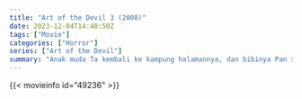 ```yaml
---
title: "Art of the Devil 3 (2008)"
date: 2023-12-04T14:48:50Z
tags: ["Movie"]
categories: ["Horror"]
series: ["Art of the Devil"]
summary: "Anak muda Ta kembali ke kampung halamannya, dan bibinya Pan serta suaminya Aod membawanya pulang untuk bertemu kakek dan nenek buyutnya. Ta merindukan ibunya Daun, yang diracuni oleh ayahnya Prawase, dan segera dia mengetahui..."
---
```


<mux-player stream-type="on-demand"
src="https://kp3d-my.sharepoint.com/personal/ryoo_kp3d_onmicrosoft_com/_layouts/15/download.aspx?share=ESBziX_fiQxDhJPpa-RFT48B67vFu4y6ZxVCphP2F6kD_Q" prefer-playback="mse" controls>

</mux-player>


{{< movieinfo id="49236" >}}

<script src="https://cdn.jsdelivr.net/npm/@mux/mux-player"></script>

 <script type="application/ld+json ">
{
"@context": "https://schema.org/",
"@type": "VideoObject",
"name": "Art of the Devil 3 (2008)",
"contentUrl": "https://stream.mux.com/S9AGfKZgkqkndWQpEZjxPsLm919GfDrp00NPHYoedh3s.m3u8",
"thumbnailUrl": "https://www.themoviedb.org/t/p/original/klM19fgDduzlIZYdlRgA0N0SU4c.jpg?width=314&fit_mode=preserve&time=25",
"uploadDate": "2023-12-04T14:48:50Z",
}

</script>
